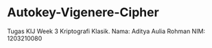 # Autokey-Vigenere-Cipher
Tugas KIJ Week 3 Kriptografi Klasik.
Nama:  Aditya Aulia Rohman
NIM:   1203210080

